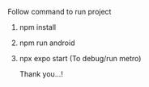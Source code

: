 Follow command to run project

1. npm install
2. npm run android
3. npx expo start (To debug/run metro)

   Thank you...!
